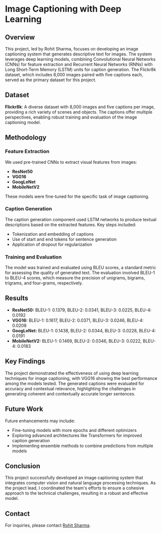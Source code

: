 # Image Captioning with Deep Learning

## Overview

This project, led by Rohit Sharma, focuses on developing an image captioning system that generates descriptive text for images. The system leverages deep learning models, combining Convolutional Neural Networks (CNNs) for feature extraction and Recurrent Neural Networks (RNNs) with Long Short-Term Memory (LSTM) units for caption generation. The Flickr8k dataset, which includes 8,000 images paired with five captions each, served as the primary dataset for this project.

## Dataset

**Flickr8k**: A diverse dataset with 8,000 images and five captions per image, providing a rich variety of scenes and objects. The captions offer multiple perspectives, enabling robust training and evaluation of the image captioning model.

## Methodology

### Feature Extraction

We used pre-trained CNNs to extract visual features from images:
- **ResNet50**
- **VGG16**
- **GoogLeNet**
- **MobileNetV2**

These models were fine-tuned for the specific task of image captioning.

### Caption Generation

The caption generation component used LSTM networks to produce textual descriptions based on the extracted features. Key steps included:
- Tokenization and embedding of captions
- Use of start and end tokens for sentence generation
- Application of dropout for regularization

### Training and Evaluation

The model was trained and evaluated using BLEU scores, a standard metric for assessing the quality of generated text. The evaluation involved BLEU-1 to BLEU-4 scores, which measure the precision of unigrams, bigrams, trigrams, and four-grams, respectively.

## Results

- **ResNet50:** BLEU-1: 0.1379, BLEU-2: 0.0341, BLEU-3: 0.0225, BLEU-4: 0.0192
- **VGG16:** BLEU-1: 0.1617, BLEU-2: 0.0371, BLEU-3: 0.0246, BLEU-4: 0.0208
- **GoogLeNet:** BLEU-1: 0.1438, BLEU-2: 0.0344, BLEU-3: 0.0228, BLEU-4: 0.0191
- **MobileNetV2:** BLEU-1: 0.1469, BLEU-2: 0.0346, BLEU-3: 0.0222, BLEU-4: 0.0183

## Key Findings

The project demonstrated the effectiveness of using deep learning techniques for image captioning, with VGG16 showing the best performance among the models tested. The generated captions were evaluated for accuracy and contextual relevance, highlighting the challenges in generating coherent and contextually accurate longer sentences.

## Future Work

Future enhancements may include:
- Fine-tuning models with more epochs and different optimizers
- Exploring advanced architectures like Transformers for improved caption generation
- Implementing ensemble methods to combine predictions from multiple models

## Conclusion

This project successfully developed an image captioning system that integrates computer vision and natural language processing techniques. As the project lead, I coordinated the team's efforts to ensure a cohesive approach to the technical challenges, resulting in a robust and effective model.

## Contact

For inquiries, please contact [Rohit Sharma](https://www.linkedin.com/in/rohit-sharma-2459096002/).

